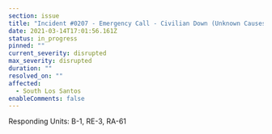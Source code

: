 ```yaml
---
section: issue
title: "Incident #0207 - Emergency Call - Civilian Down (Unknown Causes)"
date: 2021-03-14T17:01:56.161Z
status: in_progress
pinned: ""
current_severity: disrupted
max_severity: disrupted
duration: ""
resolved_on: ""
affected:
  - South Los Santos
enableComments: false
---
```

Responding Units: B-1, RE-3, RA-61